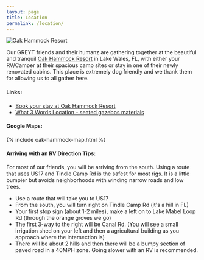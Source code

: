 ```yaml
---
layout: page
title: Location
permalink: /location/
---
```


![Oak Hammock Resort](https://static.wixstatic.com/media/62e6cb_5655a24625bc443b9e1a7e3756555428~mv2.png/v1/fill/w_630,h_414,al_c,q_85,usm_0.66_1.00_0.01,enc_auto/Silkscream%20OH%20Logo%20(1).png "Oak Hammock Resort")

Our GREYT friends and their humanz are gathering together at the beautiful and tranquil [Oak Hammock Resort](https://www.oakhammock-resort.com/book-your-stay) in Lake Wales, FL, with either your RV/Camper at their spacious camp sites or stay in one of their newly renovated cabins.  This place is extremely dog friendly and we thank them for allowing us to all gather here.


#### Links:
  - [Book your stay at Oak Hammock Resort](https://www.oakhammock-resort.com/book-your-stay)
  - [What 3 Words Location - seated gazebos materials](https://what3words.com/seated.gazebos.materials)

#### Google Maps:

{% include oak-hammock-map.html %}


#### Arriving with an RV Direction Tips:

For most of our friends, you will be arriving from the south.  Using a route that uses US17 and Tindle Camp Rd is the safest for most rigs.  It is a little bumpier but avoids neighborhoods with winding narrow roads and low trees.

- Use a route that will take you to US17
- From the south, you will turn right on Tindle Camp Rd (it's a hill in FL)
- Your first stop sign (about 1-2 miles), make a left on to Lake Mabel Loop Rd (through the orange groves we go)
- The first 3-way to the right will be Canal Rd.  (You will see a small irrigation shed on your left and then a agricultural building as you approach where the intersection is)
- There will be about 2 hills and then there will be a bumpy section of paved road in a 40MPH zone.  Going slower with an RV is recommended.
